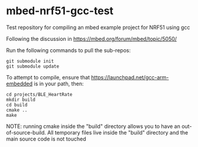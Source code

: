 mbed-nrf51-gcc-test
===================

Test repository for compiling an mbed example project for NRF51 using gcc

Following the discussion in https://mbed.org/forum/mbed/topic/5050/

Run the following commands to pull the sub-repos:
```
git submodule init
git submodule update
```

To attempt to compile, ensure that https://launchpad.net/gcc-arm-embedded is in your path, then:
```
cd projects/BLE_HeartRate
mkdir build
cd build
cmake ..
make
```

NOTE: running cmake inside the "build" directory allows you to have an out-of-source-build. All temporary files live inside the "build" directory and the main source code is not touched

